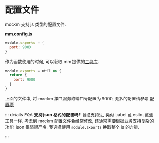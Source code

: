 # 配置文件
mockm 支持 js 类型的配置文件.

**mm.config.js**
``` js
module.exports = {
  port: 9000
}
```

作为函数使用的时候, 可以获取 mm 提供的[工具库](../config/config_fn.md).

``` js
module.exports = util => {
  return {
    port: 9000
  }
}
```

上面的文件中, 将 mockm 接口服务的端口号配置为 9000, 更多的配置请参考 [配置项](../config/选项.md#config-port).

::: details FQA
**支持 json 格式的配置吗?**
曾经支持过, 类似 babel 或 eslint 这些工具一样.
考虑到 mockm 配置文件会经常修改, 还通常需要根据业务支持复杂的功能.
json 很弱很严格, 我选择使用 `module.exports` 换取整个 js 的力量.

:::
